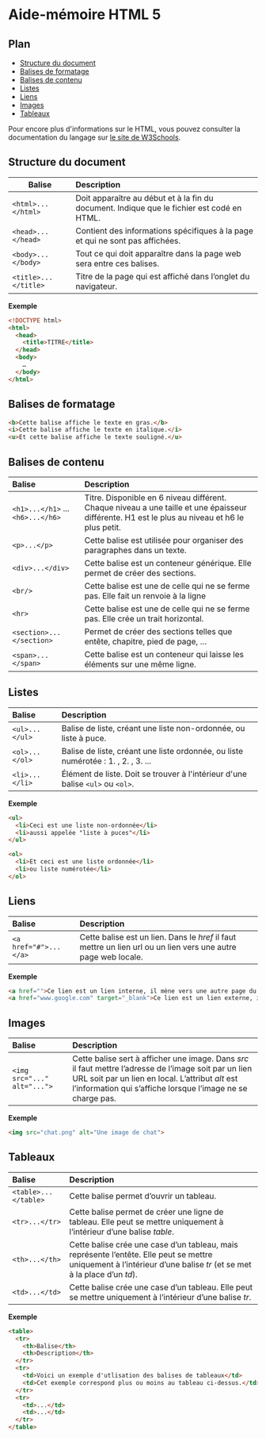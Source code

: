 # Aide-mémoire HTML 5

## Plan
- [Structure du document](#structure-du-document)
- [Balises de formatage](#balises-de-formatage)
- [Balises de contenu](#balises-de-contenu)
- [Listes](#listes)
- [Liens](#liens)
- [Images](#images)
- [Tableaux](#tableaux)

Pour encore plus d'informations sur le HTML, vous pouvez consulter la documentation du langage sur [le site de W3Schools](https://www.w3schools.com/html/default.asp).

## Structure du document

| Balise                   | Description                                                  |
| ------------------------ | :----------------------------------------------------------- |
| ```<html>...</html>```   | Doit apparaître au début et à la fin du document. Indique que le fichier est codé en HTML. |
| ```<head>...</head>```   | Contient des informations spécifiques à la page et qui ne sont pas affichées. |
| ```<body>...</body>```   | Tout ce qui doit apparaître dans la page web sera entre ces balises. |
| ```<title>...</title>``` | Titre de la page qui est affiché dans l’onglet du navigateur. |

**Exemple**

```html
<!DOCTYPE html>
<html>
  <head>
  	<title>TITRE</title>
  </head>
  <body>
    …
  </body>
</html>
```

## Balises de formatage

```html
<b>Cette balise affiche le texte en gras.</b>
<i>Cette balise affiche le texte en italique.</i>
<u>Et cette balise affiche le texte souligné.</u>
```

## Balises de contenu

| Balise                                    | Description                                                  |
| :----------------------------------------- | :------------------------------------------------------------ |
| ```<h1>...</h1>``` ... ```<h6>...</h6>``` | Titre. Disponible en 6 niveau différent. Chaque niveau a une taille et une épaisseur différente. H1 est le plus au niveau et h6 le plus petit. |
| ```<p>...</p>```                          | Cette balise est utilisée pour organiser des paragraphes dans un texte. |
| ```<div>...</div>```                      | Cette balise est un conteneur générique. Elle permet de créer des sections. |
| ```<br/>```                               | Cette balise est une de celle qui ne se ferme pas. Elle fait un renvoie à la ligne |
| ```<hr>```                                | Cette balise est une de celle qui ne se ferme pas. Elle crée un trait horizontal. |
| ```<section>...</section>```              | Permet de créer des sections telles que entête, chapitre, pied de page, … |
| ```<span>...</span>```                    | Cette balise est un conteneur qui laisse les éléments sur une même ligne. |

## Listes

| Balise             | Description                                                  |
| :----------------- | :----------------------------------------------------------- |
| ```<ul>...</ul>``` | Balise de liste, créant une liste non-ordonnée, ou liste à puce. |
| ```<ol>...</ol>``` | Balise de liste, créant une liste ordonnée, ou liste numérotée : 1. , 2. , 3. ... |
| ```<li>...</li>``` | Élément de liste. Doit se trouver à l'intérieur d'une balise `<ul>` ou `<ol>`. |

**Exemple**

```html
<ul>
  <li>Ceci est une liste non-ordonnée</li>
  <li>aussi appelée "liste à puces"</li>
</ul>

<ol>
  <li>Et ceci est une liste ordonnée</li>
  <li>ou liste numérotée</li>
</ol>
```

## Liens

| Balise                    | Description                                                  |
| :------------------------ | :----------------------------------------------------------- |
| ```<a href="#">...</a>``` | Cette balise est un lien. Dans le *href* il faut mettre un lien url ou un lien vers une autre page web locale. |

**Exemple**

```html
<a href="">Ce lien est un lien interne, il mène vers une autre page du site.</a>
<a href="www.google.com" target="_blank">Ce lien est un lien externe, il mène vers un autre site internet, on y ajoute donc l'attribut target</a>
```

## Images

| Balise                          | Description                                                  |
| :------------------------------ | :----------------------------------------------------------- |
| ```<img src="..." alt="...">``` | Cette balise sert à afficher une image. Dans *src* il faut mettre l’adresse de l’image soit par un lien URL soit par un lien en local. L’attribut *alt* est l’information qui s’affiche lorsque l’image ne se charge pas. |

**Exemple**

```html
<img src="chat.png" alt="Une image de chat">
```

## Tableaux

| Balise                   | Description                                                  |
| :----------------------- | :----------------------------------------------------------- |
| ```<table>...</table>``` | Cette balise permet d’ouvrir un tableau.                     |
| ```<tr>...</tr>```       | Cette balise permet de créer une ligne de tableau. Elle peut se mettre uniquement à l’intérieur d’une balise *table*. |
| ```<th>...</th>```       | Cette balise crée une case d’un tableau, mais représente l’entête. Elle peut se mettre uniquement à l’intérieur d’une balise *tr* (et se met à la place d’un *td*). |
| ```<td>...</td>```       | Cette balise crée une case d’un tableau. Elle peut se mettre uniquement à l’intérieur d’une balise *tr*. |

**Exemple**

```html
<table>
  <tr>
    <th>Balise</th>
    <th>Description</th>
  </tr>
  <tr>
    <td>Voici un exemple d'utlisation des balises de tableaux</td>
    <td>Cet exemple correspond plus ou moins au tableau ci-dessus.</td>
  </tr>
  <tr>
    <td>...</td>
    <td>...</td>
  </tr>
</table>
```